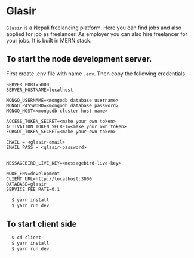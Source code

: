 # Glasir
`Glasir` is a Nepali freelancing platform. Here you can find jobs and also applied for job as freelancer. As employer you can also hire freelancer for your jobs. It is built in MERN stack.

## To start the node development server.
First create .env file with name `.env`. Then copy the following credentials

```
SERVER_PORT=5000
SERVER_HOSTNAME=localhost

MONGO_USERNAME=<mongodb database username> 
MONGO_PASSWORD=<mongodb database password>
MONGO_HOST=<mongodb cluster host name>

ACCESS_TOKEN_SECRET=<make your own token>
ACTIVATION_TOKEN_SECRET=<make your own token>
FORGOT_TOKEN_SECRET=<make your own token>

EMAIL = <glasir-email>
EMAIL_PASS = <glasir-password>


MESSAGEBIRD_LIVE_KEY=<messagebird-live-key>

NODE_ENV=development
CLIENT_URL=http://localhost:3000
DATABASE=glasir
SERVICE_FEE_RATE=0.1

```

```bash
  $ yarn install
  $ yarn run dev
```

 
 
## To start client side

```bash
  $ cd client
  $ yarn install
  $ yarn run dev
```




